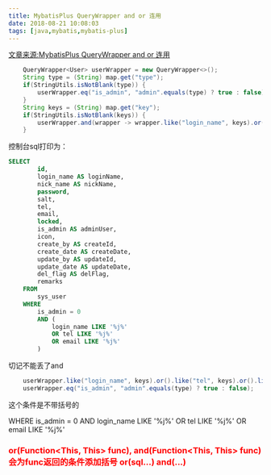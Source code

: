 ```yaml
---
title: MybatisPlus QueryWrapper and or 连用
date: 2018-08-21 10:08:03
tags: [java,mybatis,mybatis-plus]
---
```

[文章来源:MybatisPlus QueryWrapper and or 连用](http://blog.csdn.net//u011229848/article/details/81902398)

```java
    QueryWrapper<User> userWrapper = new QueryWrapper<>();
    String type = (String) map.get("type");
    if(StringUtils.isNotBlank(type)) {
        userWrapper.eq("is_admin", "admin".equals(type) ? true : false);
    }
    String keys = (String) map.get("key");
    if(StringUtils.isNotBlank(keys)) {
        userWrapper.and(wrapper -> wrapper.like("login_name", keys).or().like("tel", keys).or().like("email", keys));
    }
```
控制台sql打印为：

```sql
SELECT
        id,
        login_name AS loginName,
        nick_name AS nickName,
        password,
        salt,
        tel,
        email,
        locked,
        is_admin AS adminUser,
        icon,
        create_by AS createId,
        create_date AS createDate,
        update_by AS updateId,
        update_date AS updateDate,
        del_flag AS delFlag,
        remarks 
    FROM
        sys_user 
    WHERE
        is_admin = 0 
        AND (
            login_name LIKE '%j%' 
            OR tel LIKE '%j%' 
            OR email LIKE '%j%' 
        )
```
切记不能丢了and

```java
    userWrapper.like("login_name", keys).or().like("tel", keys).or().like("email", keys)
    userWrapper.eq("is_admin", "admin".equals(type) ? true : false);
```
这个条件是不带括号的

WHERE
is_admin = 0
AND login_name LIKE '%j%'
OR tel LIKE '%j%'
OR email LIKE '%j%'

### **<font color="red">or(Function<This, This> func), and(Function<This, This> func) 会为func返回的条件添加括号 or(sql...) and(...)</font>**